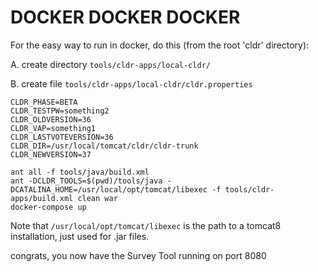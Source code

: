 # DOCKER DOCKER DOCKER

For the easy way to run in docker, do this (from the root 'cldr' directory):

A. create directory `tools/cldr-apps/local-cldr/`

B. create file `tools/cldr-apps/local-cldr/cldr.properties`

```
CLDR_PHASE=BETA
CLDR_TESTPW=something2
CLDR_OLDVERSION=36
CLDR_VAP=something1
CLDR_LASTVOTEVERSION=36
CLDR_DIR=/usr/local/tomcat/cldr/cldr-trunk
CLDR_NEWVERSION=37
```

```shell
ant all -f tools/java/build.xml
ant -DCLDR_TOOLS=$(pwd)/tools/java -DCATALINA_HOME=/usr/local/opt/tomcat/libexec -f tools/cldr-apps/build.xml clean war
docker-compose up
```

Note that `/usr/local/opt/tomcat/libexec` is the path to a tomcat8 installation, just used for .jar files.

congrats, you now have the Survey Tool running on port 8080

